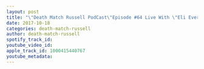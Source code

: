 ```yaml
---
layout: post
title: "\"Death Match Russell PodCast\"Episode #64 Live With \"Eli Everfly\"! As GCW Presents \"Worst Behavior\"! 4Way Scramble Match! Tune in!"
date: 2017-10-18
categories: death-match-russell
author: death-match-russell
spotify_track_id: 
youtube_video_id: 
apple_track_id: 1000415440767
youtube_metadata: 
---
```

